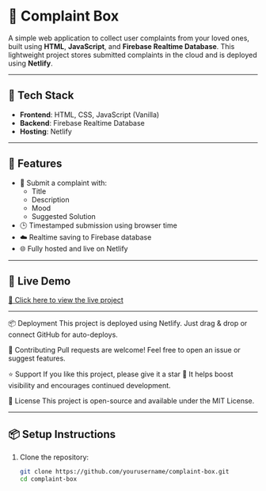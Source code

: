 # 📨 Complaint Box

A simple web application to collect user complaints from your loved ones, built using **HTML**, **JavaScript**, and **Firebase Realtime Database**. This lightweight project stores submitted complaints in the cloud and is deployed using **Netlify**.

---

## 🔧 Tech Stack

- **Frontend**: HTML, CSS, JavaScript (Vanilla)
- **Backend**: Firebase Realtime Database
- **Hosting**: Netlify

---

## 🚀 Features

- 📝 Submit a complaint with:
  - Title
  - Description
  - Mood 
  - Suggested Solution 
- 🕒 Timestamped submission using browser time
- ☁️ Realtime saving to Firebase database
- 🌐 Fully hosted and live on Netlify

---

## 🔗 Live Demo

[🔗 Click here to view the live project](https://complaintsbox.netlify.app/)

---

📦 Deployment
This project is deployed using Netlify.
Just drag & drop or connect GitHub for auto-deploys.

🤝 Contributing
Pull requests are welcome! Feel free to open an issue or suggest features.

⭐ Support
If you like this project, please give it a star 🌟
It helps boost visibility and encourages continued development.



📄 License
This project is open-source and available under the MIT License.

---


## 📦 Setup Instructions

1. Clone the repository:
   ```bash
   git clone https://github.com/yourusername/complaint-box.git
   cd complaint-box


